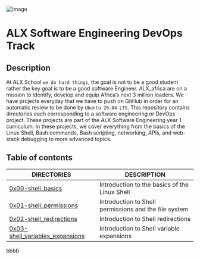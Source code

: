 ![image](https://user-images.githubusercontent.com/105258746/188767412-2ac881ad-4583-491c-9f86-fa210d23a9db.png)

# ALX Software Engineering DevOps Track

## Description
At ALX School `we do hard things`, the goal is not to be a good student rather the key goal is to be a good software Engineer. ALX_africa are on a mission to identify, develop and equip Africa’s next 3 million leaders. We have projects everyday that we have to push on GitHub in order for an automatic review to be done by `Ubuntu 20.04 LTS`. This repository contains directories each corresponding to a software engineering or DevOps project. These projects are part of the ALX Software Engineering year 1 curriculum. In these projects, we cover everything from the basics of the Linux Shell, Bash commands, Bash scripting, networking, APIs, and web-stack debugging to more advanced topics.

## Table of contents
DIRECTORIES | DESCRIPTION
--------- | -----------
[0x00-shell_basics](https://github.com/toruwalt/alx-system_engineering-devops/tree/master/0x00-shell_basics) | Introduction to the basics of the Linux Shell
[0x01-shell_permissions](https://github.com/toruwalt/alx-system_engineering-devops/tree/master/0x01-shell_permissions) | Introduction to Shell permissions and the file system
[0x02-shell_redirections](https://github.com/toruwalt/alx-system_engineering-devops/tree/master/0x02-shell_redirections) | Introduction to Shell redirections
[0x03-shell_variables_expansions](https://github.com/toruwalt/alx-system_engineering-devops/tree/master/0x03-shell_variables_expansions) | Introduction to Shell variable expansions



bbbb

